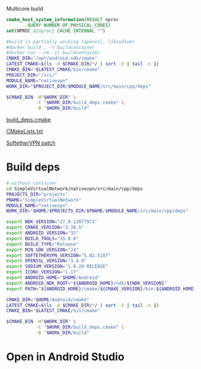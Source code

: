 Multicore build
```cmake
cmake_host_system_information(RESULT nproc
        QUERY NUMBER_OF_PHYSICAL_CORES)
set(NPROC ${nproc} CACHE INTERNAL "")
```


```bash
#build is partially working (openssl, libsodium)
#docker build . -t buildcontainer
#docker run --rm -it buildcontainer
CMAKE_DIR="/opt/android-sdk/cmake"
LATEST_CMAKE=$(ls -d $CMAKE_DIR/*/ | sort -V | tail -n 1)
CMAKE_BIN="$LATEST_CMAKE/bin/cmake"
PROJECT_DIR="/src/"
MODULE_NAME="nativevpn"
WORK_DIR="$PROJECT_DIR/$MODULE_NAME/src/main/cpp/deps"

$CMAKE_BIN -H"$WORK_DIR" \
           -C "$WORK_DIR/build_deps.cmake" \
           -B "$WORk_DIR/build"

```
[build_deps.cmake](https://github.com/antnn/SimpleVirtualNetwork/blob/main/nativevpn/src/main/cpp/deps/build_deps.cmake#L129)


[CMakeLists.txt](https://github.com/antnn/SimpleVirtualNetwork/blob/main/nativevpn/src/main/cpp/deps/CMakeLists.txt#L35)


[SoftetherVPN patch](https://github.com/antnn/SimpleVirtualNetwork/blob/main/nativevpn/src/main/cpp/deps/softethervpn.patch)

# Build deps
```bash
# without container
cd SimpleVirtualNetwork/nativevpn/src/main/cpp/deps
PROJECTS_DIR="projects"
PNAME="SimpleVirtualNetwork"
MODULE_NAME="nativevpn"
WORK_DIR="$HOME/$PROJECTS_DIR/$PNAME/$MODULE_NAME/src/main/cpp/deps"

export NDK_VERSION="27.0.12077973"
export CMAKE_VERSION="3.30.5"
export ANDROID_VERSION="35"
export BUILD_TOOLS="35.0.0"
export BUILD_TYPE="Release"
export MIN_SDK_VERSION="24"
export SOFTETHERVPN_VERSION="5.02.5187"
export OPENSSL_VERSION="3.4.0"
export SODIUM_VERSION="1.0.20-RELEASE"
export ICONV_VERSION="1.17"
export ANDROID_HOME="$HOME/Android"
export ANDROID_NDK_ROOT="${ANDROID_HOME}/ndk/${NDK_VERSION}"
export PATH="${ANDROID_HOME}/cmake/${CMAKE_VERSION}/bin:${ANDROID_HOME}/cmdline-tools/bin:${PATH}"

CMAKE_DIR="$HOME/Android/cmake"
LATEST_CMAKE=$(ls -d $CMAKE_DIR/*/ | sort -V | tail -n 1)
CMAKE_BIN="$LATEST_CMAKE/bin/cmake"

$CMAKE_BIN -H"$WORK_DIR" \
           -C "$WORK_DIR/build_deps.cmake" \
           -B "$WORk_DIR/build"

```
# Open in Android Studio
